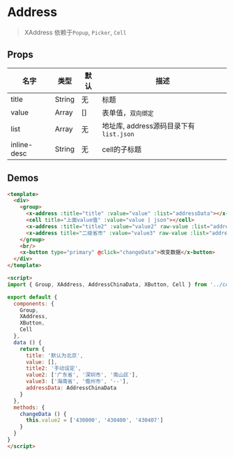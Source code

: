# Address

> XAddress 依赖于`Popup`, `Picker`, `Cell`

## Props

| 名字 | 类型 | 默认 | 描述 |
|-----|-----|-----|-----|
| title | String | 无 | 标题 |
| value | Array | [] | 表单值，`双向绑定` |
| list | Array | 无 | 地址库, address源码目录下有`list.json` |
| inline-desc | String | 无 | cell的子标题 |


## Demos

``` html
<template>
  <div>
    <group>
      <x-address :title="title" :value="value" :list="addressData"></x-address>
      <cell title="上面value值" :value="value | json"></cell>
      <x-address :title="title2" :value="value2" raw-value :list="addressData"></x-address>
      <x-address title="二级省市" :value="value3" raw-value :list="addressData"></x-address>
    </group>
    <br/>
    <x-button type="primary" @click="changeData">改变数据</x-button>
  </div>
</template>

<script>
import { Group, XAddress, AddressChinaData, XButton, Cell } from '../components'

export default {
  components: {
    Group,
    XAddress,
    XButton,
    Cell
  },
  data () {
    return {
      title: '默认为北京',
      value: [],
      title2: '手动设定',
      value2: ['广东省', '深圳市', '南山区'],
      value3: ['海南省', '儋州市', '--'],
      addressData: AddressChinaData
    }
  },
  methods: {
    changeData () {
      this.value2 = ['430000', '430400', '430407']
    }
  }
}
</script>
```